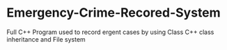 # Emergency-Crime-Recored-System
Full C++ Program used to record ergent cases by using Class C++ class inheritance and File system
